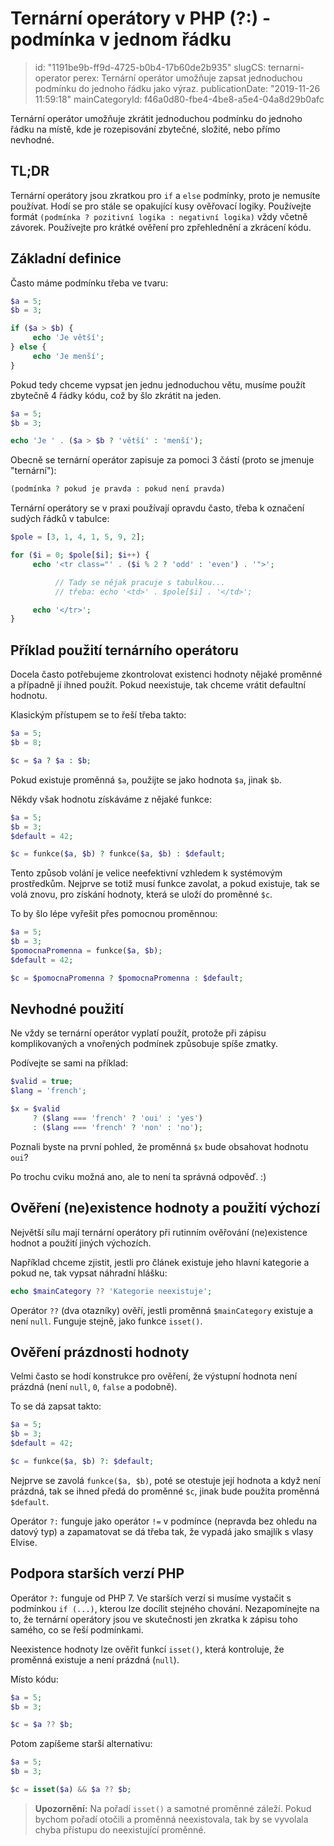 Ternární operátory v PHP (?:) - podmínka v jednom řádku
================================

> id: "1191be9b-ff9d-4725-b0b4-17b60de2b935"
> slugCS: ternarni-operator
> perex: Ternární operátor umožňuje zapsat jednoduchou podmínku do jednoho řádku jako výraz.
> publicationDate: "2019-11-26 11:59:18"
> mainCategoryId: f46a0d80-fbe4-4be8-a5e4-04a8d29b0afc

Ternární operátor umožňuje zkrátit jednoduchou podmínku do jednoho řádku na místě, kde je rozepisování zbytečné, složité, nebo přímo nevhodné.

TL;DR
------

Ternární operátory jsou zkratkou pro `if` a `else` podmínky, proto je nemusíte používat. Hodí se pro stále se opakující kusy ověřovací logiky. Používejte formát `(podmínka ? pozitivní logika : negativní logika)` vždy včetně závorek. Používejte pro krátké ověření pro zpřehlednění a zkrácení kódu.

Základní definice
------------------

Často máme podmínku třeba ve tvaru:

```php
$a = 5;
$b = 3;

if ($a > $b) {
     echo 'Je větší';
} else {
     echo 'Je menší';
}
```

Pokud tedy chceme vypsat jen jednu jednoduchou větu, musíme použít zbytečně 4 řádky kódu, což by šlo zkrátit na jeden.

```php
$a = 5;
$b = 3;

echo 'Je ' . ($a > $b ? 'větší' : 'menší');
```

Obecně se ternární operátor zapisuje za pomoci 3 částí (proto se jmenuje "ternární"):

```php
(podmínka ? pokud je pravda : pokud není pravda)
```

Ternární operátory se v praxi používají opravdu často, třeba k označení sudých řádků v tabulce:

```php
$pole = [3, 1, 4, 1, 5, 9, 2];

for ($i = 0; $pole[$i]; $i++) {
     echo '<tr class="' . ($i % 2 ? 'odd' : 'even') . '">';

          // Tady se nějak pracuje s tabulkou...
          // třeba: echo '<td>' . $pole[$i] . '</td>';

     echo '</tr>';
}
```

Příklad použití ternárního operátoru
------------------------------------

Docela často potřebujeme zkontrolovat existenci hodnoty nějaké proměnné a případně jí ihned použít. Pokud neexistuje, tak chceme vrátit defaultní hodnotu.

Klasickým přístupem se to řeší třeba takto:

```php
$a = 5;
$b = 8;

$c = $a ? $a : $b;
```

Pokud existuje proměnná `$a`, použijte se jako hodnota `$a`, jinak `$b`.

Někdy však hodnotu získáváme z nějaké funkce:

```php
$a = 5;
$b = 3;
$default = 42;

$c = funkce($a, $b) ? funkce($a, $b) : $default;
```

Tento způsob volání je velice neefektivní vzhledem k systémovým prostředkům. Nejprve se totiž musí funkce zavolat, a pokud existuje, tak se volá znovu, pro získání hodnoty, která se uloží do proměnné `$c`.

To by šlo lépe vyřešit přes pomocnou proměnnou:

```php
$a = 5;
$b = 3;
$pomocnaPromenna = funkce($a, $b);
$default = 42;

$c = $pomocnaPromenna ? $pomocnaPromenna : $default;
```

Nevhodné použití
------------------

Ne vždy se ternární operátor vyplatí použít, protože při zápisu komplikovaných a vnořených podmínek způsobuje spíše zmatky.

Podívejte se sami na příklad:

```php
$valid = true;
$lang = 'french';

$x = $valid
     ? ($lang === 'french' ? 'oui' : 'yes')
     : ($lang === 'french' ? 'non' : 'no');
```

Poznali byste na první pohled, že proměnná `$x` bude obsahovat hodnotu `oui`?

Po trochu cviku možná ano, ale to není ta správná odpověď. :)

Ověření (ne)existence hodnoty a použití výchozí
--------------------

Největší sílu mají ternární operátory při rutinním ověřování (ne)existence hodnot a použití jiných výchozích.

Například chceme zjistit, jestli pro článek existuje jeho hlavní kategorie a pokud ne, tak vypsat náhradní hlášku:

```php
echo $mainCategory ?? 'Kategorie neexistuje';
```

Operátor `??` (dva otazníky) ověří, jestli proměnná `$mainCategory` existuje a není `null`. Funguje stejně, jako funkce `isset()`.

Ověření prázdnosti hodnoty
-----------------------------

Velmi často se hodí konstrukce pro ověření, že výstupní hodnota není prázdná (není `null`, `0`, `false` a podobně).

To se dá zapsat takto:

```php
$a = 5;
$b = 3;
$default = 42;

$c = funkce($a, $b) ?: $default;
```

Nejprve se zavolá `funkce($a, $b)`, poté se otestuje její hodnota a když není prázdná, tak se ihned předá do proměnné `$c`, jinak bude použita proměnná `$default`.

Operátor `?:` funguje jako operátor `!=` v podmínce (nepravda bez ohledu na datový typ) a zapamatovat se dá třeba tak, že vypadá jako smajlík s vlasy Elvise.

Podpora starších verzí PHP
----------------------------

Operátor `?:` funguje od PHP 7. Ve starších verzí si musíme vystačit s podmínkou `if (...)`, kterou lze docílit stejného chování. Nezapomínejte na to, že ternární operátory jsou ve skutečnosti jen zkratka k zápisu toho samého, co se řeší podmínkami.

Neexistence hodnoty lze ověřit funkcí `isset()`, která kontroluje, že proměnná existuje a není prázdná (`null`).

Místo kódu:

```php
$a = 5;
$b = 3;

$c = $a ?? $b;
```

Potom zapíšeme starší alternativu:

```php
$a = 5;
$b = 3;

$c = isset($a) && $a ?? $b;
```

> **Upozornění:** Na pořadí `isset()` a samotné proměnné záleží. Pokud bychom pořadí otočili a proměnná neexistovala, tak by se vyvolala chyba přístupu do neexistující proměnné.
